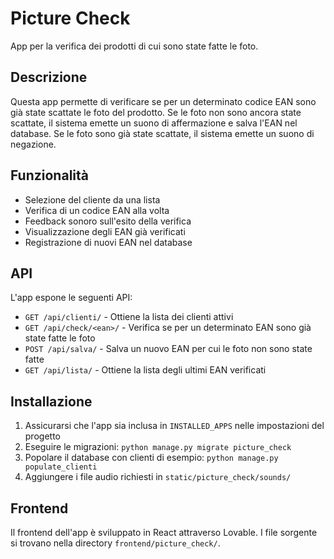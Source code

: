 # Picture Check

App per la verifica dei prodotti di cui sono state fatte le foto.

## Descrizione

Questa app permette di verificare se per un determinato codice EAN sono già state scattate le foto del prodotto. 
Se le foto non sono ancora state scattate, il sistema emette un suono di affermazione e salva l'EAN nel database.
Se le foto sono già state scattate, il sistema emette un suono di negazione.

## Funzionalità

- Selezione del cliente da una lista
- Verifica di un codice EAN alla volta
- Feedback sonoro sull'esito della verifica
- Visualizzazione degli EAN già verificati
- Registrazione di nuovi EAN nel database

## API

L'app espone le seguenti API:

- `GET /api/clienti/` - Ottiene la lista dei clienti attivi
- `GET /api/check/<ean>/` - Verifica se per un determinato EAN sono già state fatte le foto
- `POST /api/salva/` - Salva un nuovo EAN per cui le foto non sono state fatte
- `GET /api/lista/` - Ottiene la lista degli ultimi EAN verificati

## Installazione

1. Assicurarsi che l'app sia inclusa in `INSTALLED_APPS` nelle impostazioni del progetto
2. Eseguire le migrazioni: `python manage.py migrate picture_check`
3. Popolare il database con clienti di esempio: `python manage.py populate_clienti`
4. Aggiungere i file audio richiesti in `static/picture_check/sounds/`

## Frontend

Il frontend dell'app è sviluppato in React attraverso Lovable. I file sorgente si trovano nella directory
`frontend/picture_check/`. 